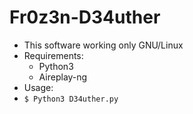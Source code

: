 # Fr0z3n-D34uther
- This software working only GNU/Linux
- Requirements:
  - Python3
  - Aireplay-ng
- Usage:
- `$ Python3 D34uther.py`
